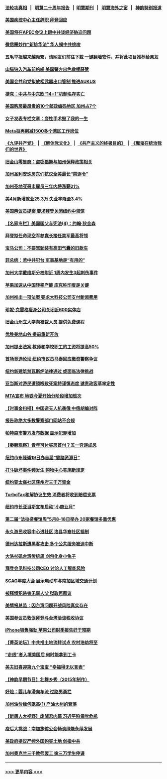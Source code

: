 #### [法轮功真相](https://github.com/gfw-breaker/truth/blob/master/README.md?t=0) &nbsp;&nbsp;|&nbsp;&nbsp; [明慧二十周年报告](https://github.com/gfw-breaker/mh-reports/blob/master/README.md?t=0) &nbsp;&nbsp;|&nbsp;&nbsp;[明慧期刊](https://github.com/gfw-breaker/mh-qikan) &nbsp;&nbsp;|&nbsp;&nbsp; [明慧海外之窗](https://github.com/gfw-breaker/mh-news/blob/master/README.md?t=0) &nbsp;&nbsp;|&nbsp;&nbsp; [神韵特别报道](https://github.com/gfw-breaker/mh-news/blob/master/shenyun.md?t=0)
#### [美国疾控中心主任辞职 拜登回应](../pages/nsc412/n13989133.md?t=05060343) 
#### [美国将在APEC会议上跟中共谈经济胁迫问题](../pages/nsc412/n13989136.md?t=05060343) 
#### [微信圈炒作“新排华法” 华人揭中共挑唆](../pages/nsc412/n13988593.md?t=05060343) 
#### 五毛举报越来越频繁，请网友们前往下载 [一键翻墙软件](https://github.com/gfw-breaker/ssr-accounts)，并将此项目推荐给亲友
#### [山猫钻入汽车前格栅 美国警方出色救援获赞](../pages/nsc412/n13988930.md?t=05060343) 
#### [美国会共和党拟放松武器出口管制 推进AUKUS](../pages/nsc412/n13989110.md?t=05060343) 
#### [捷克：中共与中东欧“14+1”机制名存实亡](../pages/nsc412/n13989105.md?t=05060343) 
#### [美国购房最昂贵的10个邮政编码地区 加州占7个](../pages/nsc412/n13988658.md?t=05060343) 
#### [女子发表专栏文章：变性手术毁了我的一生](../pages/nsc412/n13988664.md?t=05060343) 
#### [Meta拟再削减1500多个湾区工作岗位](../pages/nsc412/n13988677.md?t=05060343) 
#### [《九评共产党》](https://github.com/begood0513/9ping.md/blob/master/README.md) &nbsp;|&nbsp; [《解体党文化》](../../../../jtdwh.md/blob/master/README.md)  &nbsp;|&nbsp; [《共产主义的终极目的》](../../../../gczydzjmd.md/blob/master/README.md) &nbsp;|&nbsp; [《魔鬼在统治我们的世界》](../../../../mgztzwmdsj.md/blob/master/README.md) 
#### [旧金山零售商：盗窃猖獗与加州保释政策相关](../pages/nsc412/n13988705.md?t=05060343) 
#### [加州圣利安珠房东们抗议全美最长“禁逐令”](../pages/nsc412/n13988532.md?t=05060343) 
#### [加州圣地亚哥市雇员三年内将涨薪21%](../pages/nsc412/n13988719.md?t=05060343) 
#### [美4月新增就业25.3万 失业率降至3.4%](../pages/nsc412/n13988968.md?t=05060343) 
#### [美国两议员提案 要求拜登关闭纽约中领馆](../pages/nsc412/n13988964.md?t=05060343) 
#### [【名家专栏】美国国父与宪法(4)：约翰‧狄金森](../pages/nsc412/n13985200.md?t=05060343) 
#### [拜登拟任命现空军参谋长接任美军最高将领](../pages/nsc412/n13988803.md?t=05060343) 
#### [宝马公司：不要驾驶装有高田气囊的旧款车](../pages/nsc412/n13988733.md?t=05060343) 
#### [菲总统：若中共犯台 军事基地是“有用的”](../pages/nsc412/n13988599.md?t=05060343) 
#### [加州大学戴维斯分校附近 1周内发生3起刺伤事件](../pages/nsc412/n13988718.md?t=05060343) 
#### [苹果加速从中国转移产能 库克称印度是关键](../pages/nsc412/n13988511.md?t=05060343) 
#### [加州推出一项法案 要求大科技公司支付新闻费用](../pages/nsc412/n13988710.md?t=05060343) 
#### [珍妮·克雷格瘦身公司关闭近600实体店](../pages/nsc412/n13988689.md?t=05060343) 
#### [旧金山州立大学向被裁人员 提供免费课程](../pages/nsc412/n13988687.md?t=05060343) 
#### [优胜美地山谷 提前重新开放](../pages/nsc412/n13988661.md?t=05060343) 
#### [加州提出法案 教师和学校职工的工资将提高50%](../pages/nsc412/n13988656.md?t=05060343) 
#### [首场竞选论坛 纽约市议员马泰回应撤资警察争议](../pages/nsc412/n13988580.md?t=05060343) 
#### [纽约新建筑禁瓦斯炉法律通过 或面临法律挑战](../pages/nsc412/n13988587.md?t=05060343) 
#### [亚当斯对游民遭锁喉致死案持谨慎态度 谴责政客草率定性](../pages/nsc412/n13988591.md?t=05060343) 
#### [MTA宣布 地铁今夏开始分阶段增加班次](../pages/nsc412/n13988568.md?t=05060343) 
#### [【时事金扫描】中国造无人机袭俄 中俄胡编对阵](../pages/nsc412/n13988379.md?t=05060343) 
#### [报告称绝大多数警察部门网站不合规](../pages/nsc412/n13988473.md?t=05060343) 
#### [帕特森市警方发布数据 显示犯罪增加](../pages/nsc412/n13988471.md?t=05060343) 
#### [【秦鹏观察】青年可付买房首付？五一穷游成风](../pages/nsc412/n13988447.md?t=05060343) 
#### [纽约市布碌崙19日办首届“健脑资源日”](../pages/nsc412/n13988566.md?t=05060343) 
#### [打斗破坏事件频发生 购物中心实施新规定](../pages/nsc412/n13988475.md?t=05060343) 
#### [纽约亚太裔社区获州府三千万资金](../pages/nsc412/n13988579.md?t=05060343) 
#### [TurboTax和解协议生效 消费者将收到赔偿支票](../pages/nsc412/n13988589.md?t=05060343) 
#### [纽约市长亚当斯宣布启动“小商业月”](../pages/nsc412/n13988585.md?t=05060343) 
#### [第二届“法拉盛餐馆周”5月8-18日举办 20家餐馆多重优惠](../pages/nsc412/n13988583.md?t=05060343) 
#### [永久游民收容中心进社区 洛县华裔社区抵制](../pages/nsc412/n13988554.md?t=05060343) 
#### [德州达拉斯遭黑客攻击 多个公共服务被迫中断](../pages/nsc412/n13988446.md?t=05060343) 
#### [大洛杉矶台湾传统周 刈包化身小兔子](../pages/nsc412/n13988486.md?t=05060343) 
#### [拜登会见科技公司CEO 讨论人工智能风险](../pages/nsc412/n13988323.md?t=05060343) 
#### [SCAG年度大会 展示电动车与南加区域交通计划](../pages/nsc412/n13988459.md?t=05060343) 
#### [被释惯犯杀害无辜人父 狱政再惹议](../pages/nsc412/n13988429.md?t=05060343) 
#### [美情报总监：因台湾问题开战风险真实存在](../pages/nsc412/n13988328.md?t=05060343) 
#### [美国参议员敦促拜登与台湾洽谈税收协议](../pages/nsc412/n13988412.md?t=05060343) 
#### [iPhone销售强劲 苹果公司财季报告好于预期](../pages/nsc412/n13988408.md?t=05060343) 
#### [【菁英论坛】中共推土地流转试点 农村浩劫将至](../pages/nsc412/n13988362.md?t=05060343) 
#### [“走线”者入境美国后 何时能拿到工卡](../pages/nsc412/n13988404.md?t=05060343) 
#### [美夫妇喜迎第九个宝宝 “幸福得无以言表”](../pages/nsc412/n13987887.md?t=05060343) 
#### [【神韵早期节目】壮舞乡秀（2015年制作）](../pages/nsc412/n13988264.md?t=05060343) 
#### [好险：婴儿车滑向车流 过路男勇拦](../pages/nsc412/n13988395.md?t=05060343) 
#### [加州油价缘何飙高(1) 产油大州的衰落](../pages/nsc412/n13988359.md?t=05060343) 
#### [【新唐人大视野】废储君内幕 习近平陷保党危机](../pages/nsc412/n13988265.md?t=05060343) 
#### [疫后大挑战：南加旅馆公会畅谈绿能永续发展](../pages/nsc412/n13988332.md?t=05060343) 
#### [美政府提议严控外国购买土地 剑指中共](../pages/nsc412/n13988289.md?t=05060343) 
#### [加州奥克兰三千教师罢工 逾三万学生停课](../pages/nsc412/n13988224.md?t=05060343) 

----
#### [ >>> 更早内容 <<< ](../indexes/nsc412-earlier.md)
